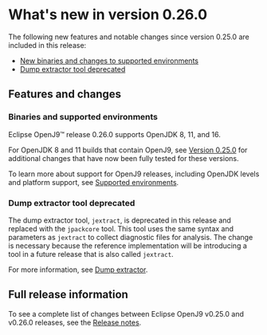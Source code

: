 <!--
* Copyright (c) 2017, 2022 IBM Corp. and others
*
* This program and the accompanying materials are made
* available under the terms of the Eclipse Public License 2.0
* which accompanies this distribution and is available at
* https://www.eclipse.org/legal/epl-2.0/ or the Apache
* License, Version 2.0 which accompanies this distribution and
* is available at https://www.apache.org/licenses/LICENSE-2.0.
*
* This Source Code may also be made available under the
* following Secondary Licenses when the conditions for such
* availability set forth in the Eclipse Public License, v. 2.0
* are satisfied: GNU General Public License, version 2 with
* the GNU Classpath Exception [1] and GNU General Public
* License, version 2 with the OpenJDK Assembly Exception [2].
*
* [1] https://www.gnu.org/software/classpath/license.html
* [2] http://openjdk.java.net/legal/assembly-exception.html
*
* SPDX-License-Identifier: EPL-2.0 OR Apache-2.0 OR GPL-2.0 WITH
* Classpath-exception-2.0 OR LicenseRef-GPL-2.0 WITH Assembly-exception
-->

# What's new in version 0.26.0

The following new features and notable changes since version 0.25.0 are included in this release:

- [New binaries and changes to supported environments](#binaries-and-supported-environments)
- [Dump extractor tool deprecated](#dump-extractor-tool-deprecated)


## Features and changes

### Binaries and supported environments

Eclipse OpenJ9&trade; release 0.26.0 supports OpenJDK 8, 11, and 16.

For OpenJDK 8 and 11 builds that contain OpenJ9, see [Version 0.25.0](version0.25.md) for additional changes that have now been fully tested for these versions.

To learn more about support for OpenJ9 releases, including OpenJDK levels and platform support, see [Supported environments](openj9_support.md).

### Dump extractor tool deprecated

The dump extractor tool, `jextract`, is deprecated in this release and replaced with the `jpackcore` tool. This tool uses the same syntax and parameters as `jextract` to collect diagnostic files for analysis. The change is necessary because the reference implementation will be introducing a tool in a future release that is also called `jextract`.

For more information, see [Dump extractor](tool_jextract.md).


## Full release information

To see a complete list of changes between Eclipse OpenJ9 v0.25.0 and v0.26.0 releases, see the [Release notes](https://github.com/eclipse-openj9/openj9/blob/master/doc/release-notes/0.26/0.26.md).


<!-- ==== END OF TOPIC ==== version0.26.md ==== -->
